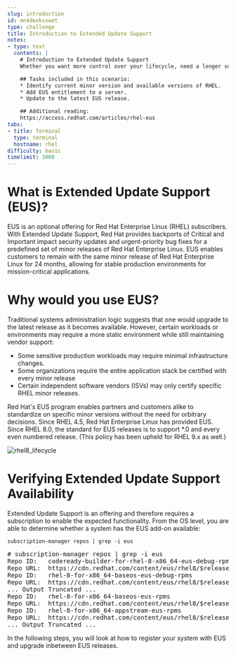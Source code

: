 ```yaml
---
slug: introduction
id: mn4dexksswet
type: challenge
title: Introduction to Extended Update Support
notes:
- type: text
  contents: |
    # Introduction to Extended Update Support
    Whether you want more control over your lifecycle, need a longer support window, or are tied to a specific minor release, Extended Update Support (EUS) allows your Red Hat Enterprise Linux servers to stay on the same minor version for up to 2 years.

    ## Tasks included in this scenario:
    * Identify current minor version and available versions of RHEL.
    * Add EUS entitlement to a server.
    * Update to the latest EUS release.

    ## Additional reading:
    https://access.redhat.com/articles/rhel-eus
tabs:
- title: Terminal
  type: terminal
  hostname: rhel
difficulty: basic
timelimit: 3000
---
```

# What is Extended Update Support (EUS)?

EUS is an optional offering for Red Hat Enterprise Linux (RHEL) subscribers. With Extended Update Support, Red Hat provides backports of Critical and Important impact security updates and urgent-priority bug fixes for a predefined set of minor releases of Red Hat Enterprise Linux. EUS enables customers to remain with the same minor release of Red Hat Enterprise Linux for 24 months, allowing for stable production environments for mission-critical applications.

# Why would you use EUS?

Traditional systems administration logic suggests that one would upgrade to the latest release as it becomes available. However, certain workloads or environments may require a more static environment while still maintaining vendor support:

- Some sensitive production workloads may require minimal infrastructure changes.
- Some organizations require the entire application stack be certified with every minor release
- Certain independent software vendors (ISVs) may only certify specific RHEL minor releases.

Red Hat's EUS program enables partners and customers alike to standardize on specific minor versions without the need for orbitrary decisions. Since RHEL 4.5, Red Hat Enterprise Linux has provided EUS. Since RHEL 8.0, the standard for EUS releases is to support *.0 and every even numbered release. (This policy has been upheld for RHEL 9.x as well.)

![rhel8_lifecycle](../assets/rhel8_lifecycle.png)

# Verifying Extended Update Support Availability

Extended Update Support is an offering and therefore requires a subscription to enable the expected functionality. From the OS level, you are able to determine whether a system has the EUS add-on available:

```
subscription-manager repos | grep -i eus

```

<pre class=file>
# subscription-manager repos | grep -i eus
Repo ID:   codeready-builder-for-rhel-8-x86_64-eus-debug-rpms
Repo URL:  https://cdn.redhat.com/content/eus/rhel8/$releasever/x86_64/codeready-builder/debug
Repo ID:   rhel-8-for-x86_64-baseos-eus-debug-rpms
Repo URL:  https://cdn.redhat.com/content/eus/rhel8/$releasever/x86_64/baseos/debug
... Output Truncated ...
Repo ID:   rhel-8-for-x86_64-baseos-eus-rpms
Repo URL:  https://cdn.redhat.com/content/eus/rhel8/$releasever/x86_64/baseos/os
Repo ID:   rhel-8-for-x86_64-appstream-eus-rpms
Repo URL:  https://cdn.redhat.com/content/eus/rhel8/$releasever/x86_64/appstream/os
... Output Truncated ...
</pre>

In the following steps, you will look at how to register your system with EUS and upgrade inbetween EUS releases.

